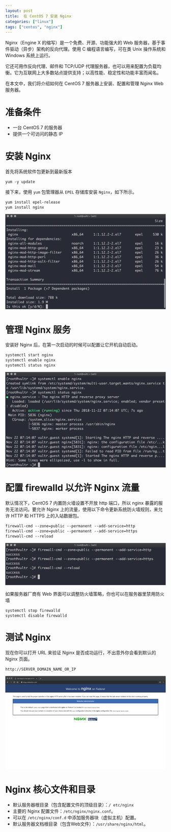 ```yaml
---
layout: post
title:  在 CentOS 7 安装 Nginx
categories: ["linux"]
tags: ["centos", "nginx"]
---
```


Nginx（Engine X 的缩写）是一个免费、开源、功能强大的 Web 服务器，基于事件驱动（异步）架构的反向代理。使用 C 编程语言编写，可在类 Unix 操作系统和 Windows 系统上运行。

它还可用作反向代理、邮件和 TCP/UDP 代理服务器，也可以用来配置为负载均衡。它为互联网上大多数站点提供支持；以高性能、稳定性和功能丰富而闻名。

在本文中，我们将介绍如何在 CentOS 7 服务器上安装、配置和管理 Nginx Web 服务器。

# 准备条件

- 一台 CentOS 7 的服务器
- 提供一个可访问的静态 IP

# 安装 Nginx

首先将系统软件包更新到最新版本

```shell
yum -y update
```

接下来，使用 `yum` 包管理器从 `EPEL` 存储库安装 `Nginx`，如下所示。

```shell
yum install epel-release
yum install nginx 
```

![](/assets/images/2018/11/centos_install_nginx.png)

# 管理 Nginx 服务

安装好 Nginx 后，在第一次启动的时候可以配置让它开机自动启动。

```shell
systemctl start nginx
systemctl enable nginx
systemctl status nginx
```

![](/assets/images/2018/11/centos_nginx_status.png)

# 配置 firewalld 以允许 Nginx 流量

默认情况下，CentOS 7 内置防火墙设置不开放 http 端口，所以 nginx 暴露的服务无法访问。要允许 Nginx 上的流量，使用以下命令更新系统防火墙规则，来允许 HTTP 和 HTTPS 上的入站数据包。

```shell
firewall-cmd --zone=public --permanent --add-service=http
firewall-cmd --zone=public --permanent --add-service=https
firewall-cmd --reload
```

![](/assets/images/2018/11/centos_firewall_reload.png)

如果服务器厂商有 Web 界面可以调整防火墙策略，你也可以在服务器里禁用防火墙

```shell
systemctl stop firewalld
systemctl disable firewalld
```

# 测试 Nginx

现在你可以打开 URL 来验证 Nginx 是否成功运行，不出意外你会看到默认的 Nginx 页面。

```shell
http://SERVER_DOMAIN_NAME_OR_IP
```

![](/assets/images/2018/11/centos_nginx_welcome.png)

# Nginx 核心文件和目录

- 默认服务器根目录（包含配置文件的顶级目录）：`/ etc/nginx`
- 主要的 Nginx 配置文件：`/etc/nginx/nginx.conf`。
- 可以在 `/etc/nginx/conf.d` 中添加服务器块（虚拟主机）配置。
- 默认服务器文档根目录（包含Web文件）：`/usr/share/nginx/html`。
